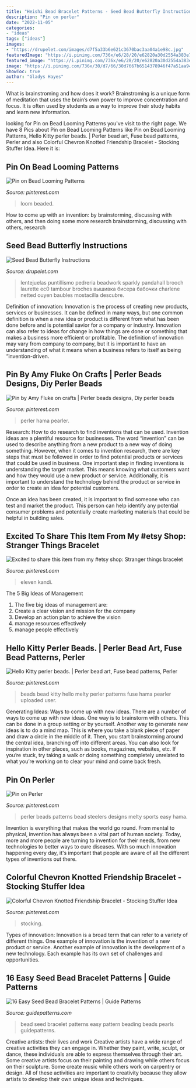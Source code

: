 ```yaml
---
title: "Heishi Bead Bracelet Patterns - Seed Bead Butterfly Instructions"
description: "Pin on perler"
date: "2022-11-05"
categories:
- "ideas"
tags: ["ideas"]
images:
- "https://drupelet.com/images/d7f5a33b6e621c3670bac3aa04a1e98c.jpg"
featuredImage: "https://i.pinimg.com/736x/e6/28/20/e62820a30d2554a383e7658bb5976c70--perler-beads.jpg"
featured_image: "https://i.pinimg.com/736x/e6/28/20/e62820a30d2554a383e7658bb5976c70--perler-beads.jpg"
image: "https://i.pinimg.com/736x/30/d7/66/30d7667b6514378946f47a51aa9428e8--hello-kitty-perler-beads-pearler-beads.jpg"
ShowToc: true
author: "Gladys Hayes"
---
```



What is brainstroming and how does it work?
Brainstroming is a unique form of meditation that uses the brain’s own power to improve concentration and focus. It is often used by students as a way to improve their study habits and learn new information.

	

		
looking for Pin on Bead Looming Patterns you've visit to the right page. We have 8 Pics about Pin on Bead Looming Patterns like Pin on Bead Looming Patterns, Hello Kitty perler beads. | Perler bead art, Fuse bead patterns, Perler and also Colorful Chevron Knotted Friendship Bracelet - Stocking Stuffer Idea. Here it is:
		
    
## Pin On Bead Looming Patterns

<img loading=lazy src="https://i.pinimg.com/736x/d3/d9/12/d3d912f8269ee9885918ca607096d627.jpg" onerror="this.onerror=null;this.src='https://tse3.mm.bing.net/th?id=OIP.k6OJBIx3HFGk5ifcGTgNzwHaHa&amp;pid=15.1';" alt="Pin on Bead Looming Patterns">

_Source: pinterest.com_

>loom beaded. 

	

How to come up with an invention: by brainstorming, discussing with others, and then doing some more research
brainstorming, discussing with others, research

    
## Seed Bead Butterfly Instructions

<img loading=lazy src="https://drupelet.com/images/d7f5a33b6e621c3670bac3aa04a1e98c.jpg" onerror="this.onerror=null;this.src='https://tse1.mm.bing.net/th?id=OIP.vS3YcMJN3tHj_Fr3uMzXsQHaKp&amp;pid=15.1';" alt="Seed Bead Butterfly Instructions">

_Source: drupelet.com_

>lentejuelas puntillismo pedreria beadwork sparkly pandahall brooch laurette ec0 tambour broches вышивка бисера бабочки charlene netted ouyen baubles mostacilla descubre. 

	

Definition of innovation:
Innovation is the process of creating new products, services or businesses. It can be defined in many ways, but one common definition is when a new idea or product is different from what has been done before and is potential savior for a company or industry. Innovation can also refer to ideas for change in how things are done or something that makes a business more efficient or profitable. The definition of innovation may vary from company to company, but it is important to have an understanding of what it means when a business refers to itself as being “invention-driven.

    
## Pin By Amy Fluke On Crafts | Perler Beads Designs, Diy Perler Beads

<img loading=lazy src="https://i.pinimg.com/736x/22/89/d6/2289d66c0f39376d7be37186689f836a--pearler-beads-bff.jpg" onerror="this.onerror=null;this.src='https://tse2.mm.bing.net/th?id=OIP.ZezV7uvHUMzSYMYWl5_goAHaJ6&amp;pid=15.1';" alt="Pin by Amy Fluke on crafts | Perler beads designs, Diy perler beads">

_Source: pinterest.com_

>perler hama pearler. 

	

Research: How to do research to find inventions that can be used.
Invention ideas are a plentiful resource for businesses. The word “invention” can be used to describe anything from a new product to a new way of doing something. However, when it comes to invention research, there are key steps that must be followed in order to find potential products or services that could be used in business. 
One important step in finding inventions is understanding the target market. This means knowing what customers want and how they would use a new product or service. Additionally, it is important to understand the technology behind the product or service in order to create an idea for potential customers. 

Once an idea has been created, it is important to find someone who can test and market the product. This person can help identify any potential consumer problems and potentially create marketing materials that could be helpful in building sales.

    
## Excited To Share This Item From My #etsy Shop: Stranger Things Bracelet

<img loading=lazy src="https://i.pinimg.com/736x/88/da/e8/88dae8f559148eb6ea6994acb5b6f9ab.jpg" onerror="this.onerror=null;this.src='https://tse2.mm.bing.net/th?id=OIP.olnhUuL140vJFf_kmSAy2wHaM8&amp;pid=15.1';" alt="Excited to share this item from my #etsy shop: Stranger things bracelet">

_Source: pinterest.com_

>eleven kandi. 

	

The 5 Big Ideas of Management
1. The five big ideas of management are: 
1. Create a clear vision and mission for the company 
2. Develop an action plan to achieve the vision 
3. manage resources effectively 
4. manage people effectively 

    
## Hello Kitty Perler Beads. | Perler Bead Art, Fuse Bead Patterns, Perler

<img loading=lazy src="https://i.pinimg.com/736x/30/d7/66/30d7667b6514378946f47a51aa9428e8--hello-kitty-perler-beads-pearler-beads.jpg" onerror="this.onerror=null;this.src='https://tse4.mm.bing.net/th?id=OIP.QbWzjqJIuOhUaza8sVQpgwHaJ4&amp;pid=15.1';" alt="Hello Kitty perler beads. | Perler bead art, Fuse bead patterns, Perler">

_Source: pinterest.com_

>beads bead kitty hello melty perler patterns fuse hama pearler uploaded user. 

	

Generating Ideas: Ways to come up with new ideas.
There are a number of ways to come up with new ideas. One way is to brainstorm with others. This can be done in a group setting or by yourself. Another way to generate new ideas is to do a mind map. This is where you take a blank piece of paper and draw a circle in the middle of it. Then, you start brainstorming around the central idea, branching off into different areas. You can also look for inspiration in other places, such as books, magazines, websites, etc. If you’re stuck, try taking a walk or doing something completely unrelated to what you’re working on to clear your mind and come back fresh.

    
## Pin On Perler

<img loading=lazy src="https://i.pinimg.com/736x/e6/28/20/e62820a30d2554a383e7658bb5976c70--perler-beads.jpg" onerror="this.onerror=null;this.src='https://tse1.mm.bing.net/th?id=OIP.XBTFVuTeeCQStS7zQk_kvwHaJ3&amp;pid=15.1';" alt="Pin on Perler">

_Source: pinterest.com_

>perler beads patterns bead steelers designs melty sports easy hama. 

	

Invention is everything that makes the world go round. From mental to physical, invention has always been a vital part of human society. Today, more and more people are turning to invention for their needs, from new technologies to better ways to cure diseases. With so much innovation happening every day, it's important that people are aware of all the different types of inventions out there.

    
## Colorful Chevron Knotted Friendship Bracelet - Stocking Stuffer Idea

<img loading=lazy src="https://i.pinimg.com/736x/ec/48/0d/ec480d0378a85ae4493053480714c973.jpg" onerror="this.onerror=null;this.src='https://tse1.mm.bing.net/th?id=OIP.mqRCpBZxMcCJJkaU53kOlQHaFj&amp;pid=15.1';" alt="Colorful Chevron Knotted Friendship Bracelet - Stocking Stuffer Idea">

_Source: pinterest.com_

>stocking. 

	

Types of innovation:
Innovation is a broad term that can refer to a variety of different things. One example of innovation is the invention of a new product or service. Another example of innovation is the development of a new technology. Each example has its own set of challenges and opportunities.

    
## 16 Easy Seed Bead Bracelet Patterns | Guide Patterns

<img loading=lazy src="https://www.guidepatterns.com/wp-content/uploads/2015/01/Seed-Bead-Bracelet-Patterns.jpg" onerror="this.onerror=null;this.src='https://tse1.mm.bing.net/th?id=OIP.1wjIKIhSSqu1toJLFSGKowHaEL&amp;pid=15.1';" alt="16 Easy Seed Bead Bracelet Patterns | Guide Patterns">

_Source: guidepatterns.com_

>bead seed bracelet patterns easy pattern beading beads pearls guidepatterns. 

	

Creative artists: their lives and work
Creative artists have a wide range of creative activities they can engage in. Whether they paint, write, sculpt, or dance, these individuals are able to express themselves through their art. Some creative artists focus on their painting and drawing while others focus on their sculpture. Some create music while others work on carpentry or design. All of these activities are important to creativity because they allow artists to develop their own unique ideas and techniques.


